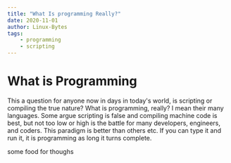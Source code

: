 ```yaml
---
title: "What Is programming Really?"
date: 2020-11-01
author: Linux-Bytes
tags:
    - programming
    - scripting
---
```


# What is Programming

This a question for anyone now in days in today's world, is scripting or compiling the true nature? What is programming, really? I mean their many languages. Some argue scripting is false and compiling machine code is best, but not too low or high is the battle for many developers, engineers, and coders. This paradigm is better than others etc. If you can type it and run it, it is programming as long it turns complete.

some food for thoughs
